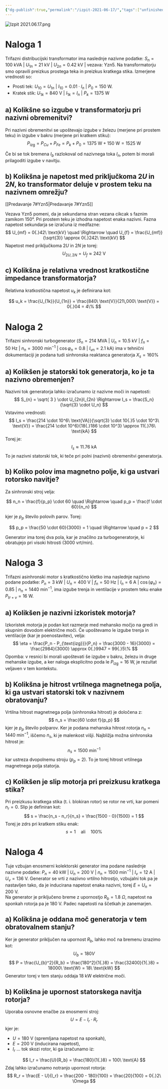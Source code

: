 ```yaml
---
{"dg-publish":true,"permalink":"/izpit-2021-06-17/","tags":["unfinished"]}
---
```


![Izpit 2021.06.17.png](/img/user/Attachments/izpiti/Izpit%202021.06.17.png)
# Naloga 1
Trifazni distribucijski transformator ima naslednje nazivne podatke: $S_{n} = 100\ \text{kVA}$ | $U_{1n} = 21\ \text{kV}$ | $U_{2n} = 0.42\ \text{kV}$ | vezava: Yzn5. Na transformatorju smo opravili preizkus prostega teka in preizkus kratkega stika. Izmerjene vrednosti so: 
- Prosti tek: $U_{10} = U_{1n}$ | $I_{10} = 0{.}01 \cdot I_{n}$ | $P_{0} = 150\ \text{W}$.
- Kratek stik: $U_{1k} = 840\ \text{V}$ | $I_{1k} = I_{n}$ | $P_{k} = 1375\ \text{W}$

## a) Kolikšne so izgube v transformatorju pri nazivni obremenitvi?
Pri nazivni obremenitvi se upoštevajo izgube v železu (merjene pri prostem teku) in izgube v bakru (merjene pri kratkem stiku):
$$
P_{\text{izg}} = P_{Cu} + P_{Fe} = P_{k} + P_{0} = 1375\ \text{W} + 150\ \text{W} = 1525\ \text{W}
$$

Če bi se tok bremena $I_{b}$ razlokoval od nazivnega toka $I_{n}$, potem bi morali prilagoditi izgube v navitju.

## b) Kolikšna je napetost med priključkoma $2U$ in $2N$, ko transformator deluje v prostem teku na nazivnem omrežju?
[[Predavanje 7#Yzn5\|Predavanje 7#Yzn5]]

Vezava Yzn5 pomeni, da je sekundarna stran vezana cikcak s faznim zamikom 150°. Pri prostem teku je izhodna napetost enaka nazivni. Fazna napetost sekundarja se izračuna iz medfazne:
$$
U_{mf} = 0{.}42\ \text{kV} \quad \Rightarrow \quad U_{f} = \frac{U_{mf}}{\sqrt{3}} \approx 0{.}242\ \text{kV}
$$
Napetost med priključkoma $2U$ in $2N$ je torej:
$$
U_{2U,2N} = U_f \approx 242\ \text{V}
$$

## c) Kolikšna je relativna vrednost kratkostične impedance transformatorja?

Relativna kratkostična napetost $u_k$ je definirana kot:

$$
u_k = \frac{U_{1k}}{U_{1n}} = \frac{840\ \text{V}}{21\,000\ \text{V}} = 0{.}04 = 4\%
$$

# Naloga 2

Trifazni sinhronski turbogenerator ($S_n = 214\ \text{MVA}$ | $U_n = 10{.}5\ \text{kV}$ | $f_n = 50\ \text{Hz}$ | $n_n = 3000\ \text{min}^{-1}$ | $\cos \varphi_n = 0{.}8$ | $I_{vn} = 2{.}1\ \text{kA}$) ima v tehnični dokumentaciji je podana tudi sinhronska reaktanca generatorja $X_s = 160\%$

## a) Kolikšen je statorski tok generatorja, ko je ta nazivno obremenjen?
Nazivni tok generatorja lahko izračunamo iz nazivne moči in napetosti:
$$
S_{n} = \sqrt{ 3 } \cdot U_{2n}I_{2n} \Rightarrow I_s = \frac{S_n}{\sqrt{3} \cdot U_n}
$$
Vstavimo vrednosti:
$$
I_s = \frac{214 \cdot 10^6\ \text{VA}}{\sqrt{3} \cdot 10{.}5 \cdot 10^3\ \text{V}} = \frac{214 \cdot 10^6}{18{.}186 \cdot 10^3} \approx 11{.}76\ \text{kA}
$$
Torej je:
$$
I_s \approx 11{.}76\ \text{kA}
$$
To je nazivni statorski tok, ki teče pri polni (nazivni) obremenitvi generatorja.

## b) Koliko polov ima magnetno polje, ki ga ustvari rotorsko navitje?

Za sinhronski stroj velja:

$$
n_n = \frac{f}{p_p} \cdot 60 \quad \Rightarrow \quad p_p = \frac{f \cdot 60}{n_n}
$$

kjer je $p_p$ število polovih parov. Torej:

$$
p_p = \frac{50 \cdot 60}{3000} = 1 \quad \Rightarrow \quad p = 2
$$

Generator ima torej dva pola, kar je značilno za turbogeneratorje, ki obratujejo pri visoki hitrosti (3000 vrt/min).

# Naloga 3
Trifazni asinhronski motor s kratkostično kletko ima naslednje nazivno podane podatke: $P_n = 3\ \text{kW}$ | $U_n = 400\ \text{V}$ | $f_n = 50\ \text{Hz}$ | $I_n = 6\ \text{A}$ | $\cos(\varphi_n) = 0{.}85$ | $n_n = 1440\ \text{min}^{-1}$, ima izgube trenja in ventilacije v prostem teku enake $P_{tr+v} = 16\ \text{W}$.

## a) Kolikšen je nazivni izkoristek motorja?
Izkoristek motorja je podan kot razmerje med mehansko močjo na gredi in skupnim dovodom električne moči. Če upoštevamo le izgube trenja in ventilacije (kar je poenostavitev), velja:
$$
\eta = \frac{P_n - P_{\text{izg}}}{P_n} = \frac{3000 - 16}{3000} = \frac{2984}{3000} \approx 0{.}9947 = 99{.}5\%
$$
Opomba: v resnici bi morali upoštevati še izgube v bakru, železu in druge mehanske izgube, a ker naloga eksplicitno poda le $P_{\text{izg}} = 16\ \text{W}$, je rezultat veljaven v tem kontekstu.

## b) Kolikšna je hitrost vrtilnega magnetnega polja, ki ga ustvari statorski tok v nazivnem obratovanju?
Vrtilna hitrost magnetnega polja (sinhronska hitrost) je določena z:
$$
n_s = \frac{60 \cdot f}{p_p}
$$
kjer je $p_p$ število polparov. Ker je podana mehanska hitrost rotorja $n_n = 1440\ \text{min}^{-1}$, iščemo $n_s$, ki je malenkost višji. Najbližja možna sinhronska hitrost je:
$$
n_s = 1500\ \text{min}^{-1}
$$
kar ustreza dvopolnemu stroju ($p_p = 2$). To je torej hitrost vrtilnega magnetnega polja statorja.

## c) Kolikšen je slip motorja pri preizkusu kratkega stika?
Pri preizkusu kratkega stika (t. i. blokiran rotor) se rotor ne vrti, kar pomeni $n_r = 0$. Slip je definiran kot:
$$
s = \frac{n_s - n_r}{n_s} = \frac{1500 - 0}{1500} = 1
$$
Torej je zdrs pri kratkem stiku enak:
$$
s = 1 \quad \text{ali} \quad 100\%
$$

# Naloga 4
Tuje vzbujan enosmerni kolektorski generator ima podane naslednje nazivne podatke: $P_n = 40\ \text{kW}$ | $U_n = 200\ \text{V}$ | $n_n = 1500\ \text{min}^{-1}$ | $I_v = 12\ \text{A}$ | $U_v = 136\ \text{V}$. Generator se vrti z nazivno vrtilno hitrostjo, vzbujalni tok pa je nastavljen tako, da je inducirana napetost enaka nazivni, torej $E = U_n = 200\ \text{V}$.  
Na generator je priključeno breme z upornostjo $R_b = 1{.}8\ \Omega$, napetost na sponkah rotorja pa je $180\ \text{V}$. Padec napetosti na ščetkah je zanemarjen.

## a) Kolikšna je oddana moč generatorja v tem obratovalnem stanju?
Ker je generator priključen na upornost $R_b$, lahko moč na bremenu izrazimo kot:
$$
U_{b} = 180V
$$
$$
P = \frac{U_{b}^2}{R_b} = \frac{180^2}{1{.}8} = \frac{32400}{1{.}8} = 18000\ \text{W} = 18\ \text{kW}
$$
Generator torej v tem stanju oddaja 18 kW električne moči.

## b) Kolikšna je upornost statorskega navitja rotorja?
Uporaba osnovne enačbe za enosmerni stroj:
$$
U = E - I_r \cdot R_r
$$
kjer je:
- $U = 180\ \text{V}$ (spremljana napetost na sponkah),
- $E = 200\ \text{V}$ (inducirana napetost),
- $I_r$ ... tok skozi rotor, ki ga izračunamo iz:

$$
I_r = \frac{U}{R_b} = \frac{180}{1{.}8} = 100\ \text{A}
$$
Zdaj lahko izračunamo notranjo upornost rotorja:
$$
R_r = \frac{E - U}{I_r} = \frac{200 - 180}{100} = \frac{20}{100} = 0{.}2\ \Omega
$$